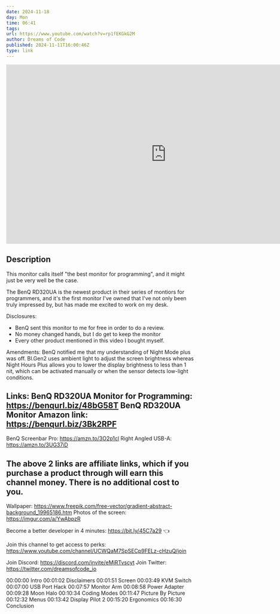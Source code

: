 ```yaml
---
date: 2024-11-18
day: Mon
time: 06:41
tags:
url: https://www.youtube.com/watch?v=rp1fEKGkG2M
author: Dreams of Code
published: 2024-11-11T16:00:46Z
type: link
---
```


<iframe width="854" height="480" src="https://www.youtube.com/embed/rp1fEKGkG2M" frameborder="0" allowfullscreen></iframe>

## Description
This monitor calls itself "the best monitor for programming", and it might just be very well be the case.

The BenQ RD320UA is the newest product in their series of montiors for programmers, and it's the first monitor I've owned that I've not only been truly impressed by, but has made me excited to work on my desk.

Disclosures:

- BenQ sent this monitor to me for free in order to do a review.
- No money changed hands, but I do get to keep the monitor
- Every other product mentioned in this video I bought myself.

Amendments:
BenQ notified me that my understanding of Night Mode plus was off. BI.Gen2 uses ambient light to adjust the screen brightness whereas Night Hours Plus allows you to lower the display brightness to less than 1 nit, which can be activated manually or when the sensor detects low-light conditions.

Links:
BenQ RD320UA Monitor for Programming: https://benqurl.biz/48bG58T
BenQ RD320UA Monitor Amazon link: https://benqurl.biz/3Bk2RPF
---
BenQ Screenbar Pro: https://amzn.to/3O2p1cl
Right Angled USB-A: https://amzn.to/3UG37iD

The above 2 links are affiliate links, which if you purchase a product through will earn this channel money. There is no additional cost to you.
---


Wallpaper: https://www.freepik.com/free-vector/gradient-abstract-background_19965186.htm
Photos of the screen: https://imgur.com/a/YwAbpzR

Become a better developer in 4 minutes: https://bit.ly/45C7a29 👈

Join this channel to get access to perks:
https://www.youtube.com/channel/UCWQaM7SpSECp9FELz-cHzuQ/join

Join Discord: https://discord.com/invite/eMjRTvscyt
Join Twitter: https://twitter.com/dreamsofcode_io


00:00:00 Intro
00:01:02 Disclaimers
00:01:51 Screen
00:03:49 KVM Switch
00:07:00 USB Port Hack
00:07:57 Monitor Arm
00:08:58 Power Adapter
00:09:28 Moon Halo
00:10:34 Coding Modes
00:11:47 Picture By Picture
00:12:32 Menus
00:13:42 Display Pilot 2
00:15:20 Ergonomics
00:16:30 Conclusion